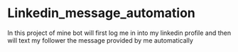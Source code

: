 # Linkedin_message_automation
In this project of mine bot will first log me in into my linkedin profile and then will text my follower the message provided by me automatically
